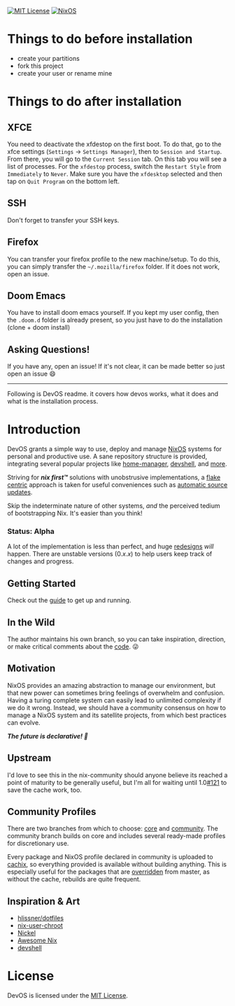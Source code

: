 [![MIT License](https://img.shields.io/github/license/divnix/devos)][mit]
[![NixOS](https://img.shields.io/badge/NixOS-unstable-blue.svg?style=flat&logo=NixOS&logoColor=white)](https://nixos.org)

# Things to do before installation

- create your partitions
- fork this project
- create your user or rename mine

# Things to do after installation

## XFCE

You need to deactivate the xfdestop on the first boot.
To do that, go to the xfce settings (`Settings` -> `Settings Manager`), then to `Session and Startup`.
From there, you will go to the `Current Session` tab.
On this tab you will see a list of processes.
For the `xfdestop` process, switch the `Restart Style` from `Immediately` to `Never`.
Make sure you have the `xfdesktop` selected and then tap on `Quit Program` on the bottom left.

## SSH

Don't forget to transfer your SSH keys.

## Firefox

You can transfer your firefox profile to the new machine/setup.
To do this, you can simply transfer the `~/.mozilla/firefox` folder.
If it does not work, open an issue.

## Doom Emacs

You have to install doom emacs yourself.
If you kept my user config, then the `.doom.d` folder is already present,
so you just have to do the installation (clone + doom install)

## Asking Questions!

If you have any, open an issue!
If it's not clear, it can be made better so just open an issue :smile:

---

Following is DevOS readme. it covers how devos works, what it does
and what is the installation process.

# Introduction
DevOS grants a simple way to use, deploy and manage [NixOS][nixos] systems for
personal and productive use. A sane repository structure is provided,
integrating several popular projects like [home-manager][home-manager],
[devshell][devshell], and [more](./doc/integrations).

Striving for ___nix first™___ solutions with unobstrusive implementations,
a [flake centric][flake-doc] approach is taken for useful conveniences such as
[automatic source updates](./pkgs#automatic-source-updates).

Skip the indeterminate nature of other systems, _and_ the perceived
tedium of bootstrapping Nix. It's easier than you think!

### Status: Alpha
A lot of the implementation is less than perfect, and huge
[redesigns](https://github.com/divnix/devos/issues/152) _will_ happen. There
are unstable versions (0._x_._x_) to help users keep track of changes and
progress.

## Getting Started
Check out the [guide](https://devos.divnix.com/start) to get up and running.

## In the Wild
The author maintains his own branch, so you can take inspiration, direction, or
make critical comments about the [code][please]. 😜

## Motivation
NixOS provides an amazing abstraction to manage our environment, but that new
power can sometimes bring feelings of overwhelm and confusion. Having a turing
complete system can easily lead to unlimited complexity if we do it wrong.
Instead, we should have a community consensus on how to manage a NixOS system
and its satellite projects, from which best practices can evolve.

___The future is declarative! 🎉___

## Upstream
I'd love to see this in the nix-community should anyone believe its reached a
point of maturity to be generally useful, but I'm all for waiting until
1.0[#121](https://github.com/divnix/devos/issues/121) to save the cache work,
too.

## Community Profiles
There are two branches from which to choose: [core][core] and
[community][community]. The community branch builds on core and includes
several ready-made profiles for discretionary use.

Every package and NixOS profile declared in community is uploaded to
[cachix](./integrations/cachix.md), so everything provided is available
without building anything. This is especially useful for the packages that are
[overridden](./concepts/overrides.md) from master, as without the cache,
rebuilds are quite frequent.

## Inspiration & Art
- [hlissner/dotfiles][dotfiles]
- [nix-user-chroot](https://github.com/nix-community/nix-user-chroot)
- [Nickel](https://github.com/tweag/nickel)
- [Awesome Nix](https://github.com/nix-community/awesome-nix)
- [devshell](https://github.com/numtide/devshell)

# License
DevOS is licensed under the [MIT License][mit].

[nix]: https://nixos.org/manual/nix/stable
[mit]: https://mit-license.org
[nixos]: https://nixos.org/manual/nixos/stable
[home-manager]: https://nix-community.github.io/home-manager
[flakes]: https://nixos.wiki/wiki/Flakes
[flake-doc]: https://github.com/NixOS/nix/blob/master/src/nix/flake.md
[core]: https://github.com/divnix/devos
[community]: https://github.com/divnix/devos/tree/community
[dotfiles]: https://github.com/hlissner/dotfiles
[devshell]: https://github.com/numtide/devshell
[please]: https://github.com/nrdxp/devos/tree/nrd
